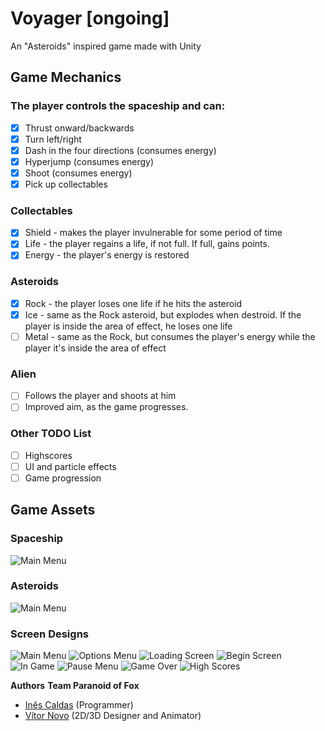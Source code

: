 # Voyager [ongoing]
An "Asteroids" inspired game made with Unity

## Game Mechanics

### The player controls the spaceship and can:
- [x] Thrust onward/backwards
- [x] Turn left/right
- [x] Dash in the four directions (consumes energy)
- [x] Hyperjump (consumes energy)
- [x] Shoot (consumes energy)
- [x] Pick up collectables

### Collectables
- [x] Shield - makes the player invulnerable for some period of time
- [x] Life - the player regains a life, if not full. If full, gains points.
- [x] Energy - the player's energy is restored

### Asteroids
- [x] Rock - the player loses one life if he hits the asteroid
- [x] Ice - same as the Rock asteroid, but explodes when destroid. If the player is inside the area of effect, he loses one life
- [ ] Metal - same as the Rock, but consumes the player's energy while the player it's inside the area of effect

### Alien 
- [ ] Follows the player and shoots at him
- [ ] Improved aim, as the game progresses.

### Other TODO List
- [ ] Highscores
- [ ] UI and particle effects
- [ ] Game progression

## Game Assets
### Spaceship
![Main Menu](img/spaceship.png "Spaceship")
### Asteroids
![Main Menu](img/asteroids.png "Asteroids")
### Screen Designs
![Main Menu](img/screen_designs/Main_title.jpg "Main Title")
![Options Menu](img/screen_designs/Options_menu_01.jpg "Options Menu")
![Loading Screen](img/screen_designs/Loading_screen.jpg "Loading Screen")
![Begin Screen](img/screen_designs/Begin_spacer.jpg "Begin Screen")
![In Game](img/screen_designs/In_game.jpg "In Game")
![Pause Menu](img/screen_designs/Pause_menu.jpg "Pause Menu")
![Game Over](img/screen_designs/Game_over_screen.jpg "Game Over")
![High Scores](img/screen_designs/Scores_menu_01.jpg "High Scores")

__Authors__
__Team Paranoid of Fox__
* [Inês Caldas](https://github.com/inessousacaldas) (Programmer)
* [Vítor Novo](https://www.artstation.com/vitornovo) (2D/3D Designer and Animator)
